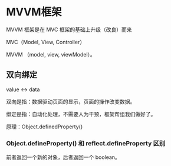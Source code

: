 # MVVM框架

MVVM 框架是在 MVC 框架的基础上升级（改良）而来

MVC（Model, View, Controller）

MVVM （model, view, viewModel）。

## 双向绑定

value <-> data

双向是指：数据驱动页面的显示，页面的操作改变数据。

绑定是指：自动化处理，不需要人为干预，框架帮组我们做好了。

原理：Object.definedProperty()

### Object.defineProperty() 和 reflect.defineProperty  区别

前者返回一个新的对象，后者返回一个 boolean。